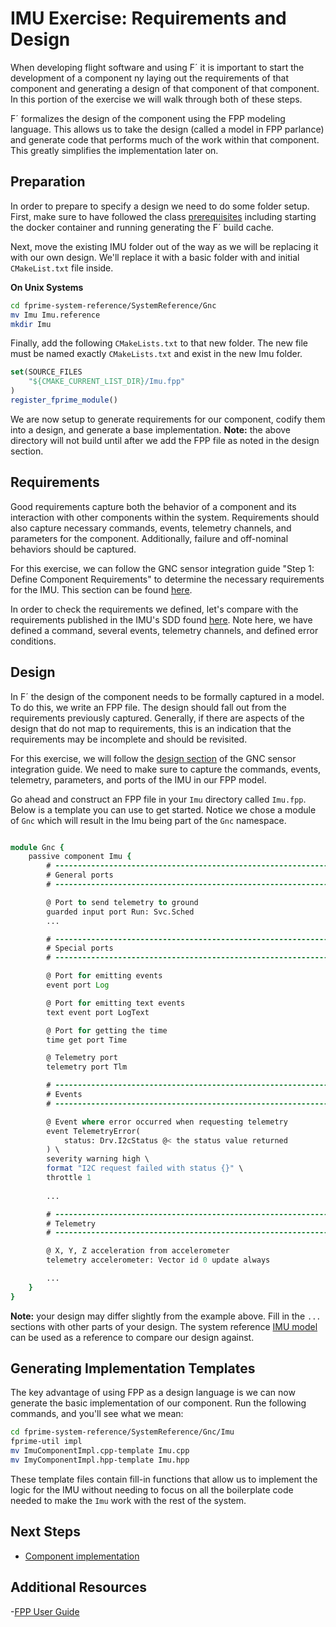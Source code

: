 # IMU Exercise: Requirements and Design

When developing flight software and using F´ it is important to start the development of a component ny laying out the
requirements of that component and generating a design of that component of that component. In this portion of the
exercise we will walk through both of these steps.

F´ formalizes the design of the component using the FPP modeling language. This allows us to take the design (called a
model in FPP parlance) and generate code that performs much of the work within that component. This greatly simplifies
the implementation later on.

## Preparation

In order to prepare to specify a design we need to do some folder setup. First, make sure to have followed the class
[prerequisites](./introduction.md#prerequisites) including starting the docker container and running generating the F´
build cache.

Next, move the existing IMU folder out of the way as we will be replacing it with our own design. We'll replace it with
a basic folder with and initial `CMakeList.txt` file inside.

**On Unix Systems**
```bash
cd fprime-system-reference/SystemReference/Gnc
mv Imu Imu.reference
mkdir Imu
```

Finally, add the following `CMakeLists.txt` to that new folder. The new file must be named exactly `CMakeLists.txt` and
exist in the new Imu folder.

```cmake
set(SOURCE_FILES
    "${CMAKE_CURRENT_LIST_DIR}/Imu.fpp"
)
register_fprime_module()
```

We are now setup to generate requirements for our component, codify them into a design, and generate a base
implementation. **Note:** the above directory will not build until after we add the FPP file as noted in the design
section.






## Requirements

Good requirements capture both the behavior of a component and its interaction with other components within the system.
Requirements should also capture necessary commands, events, telemetry channels, and parameters for the component.
Additionally, failure and off-nominal behaviors should be captured.

For this exercise, we can follow the GNC sensor integration guide "Step 1: Define Component Requirements" to determine
the necessary  requirements for the IMU. This section can be found
[here](../integration/gnc-sensor-integration.md#step-1-define-component-requirements).

In order to check the requirements we defined, let's compare with the requirements published in the IMU's SDD found
[here](../../SystemReference/Gnc/Imu/docs/sdd.md).  Note here, we have defined a command, several events, telemetry
channels, and defined error conditions.

## Design



In F´ the design of the component needs to be formally captured in a model. To do this, we write an FPP file. The design
should fall out from the requirements previously captured. Generally, if there are aspects of the design that do not map
to requirements, this is an indication that the requirements may be incomplete and should be revisited.

For this exercise, we will follow the [design section](../integration/gnc-sensor-integration.md#step-2-component-design)
of the GNC sensor integration guide. We need to make sure to capture the commands, events, telemetry, parameters, and 
ports of the IMU in our FPP model.

Go ahead and construct an FPP file in your `Imu` directory called `Imu.fpp`.  Below is a template you can use to get
started. Notice we chose a module of `Gnc` which will result in the Imu being part of the `Gnc` namespace.

```fpp

module Gnc {
    passive component Imu {
        # ----------------------------------------------------------------------
        # General ports
        # ----------------------------------------------------------------------

        @ Port to send telemetry to ground
        guarded input port Run: Svc.Sched
        ...

        # ----------------------------------------------------------------------
        # Special ports
        # ----------------------------------------------------------------------

        @ Port for emitting events
        event port Log

        @ Port for emitting text events
        text event port LogText

        @ Port for getting the time
        time get port Time

        @ Telemetry port
        telemetry port Tlm

        # ----------------------------------------------------------------------
        # Events
        # ----------------------------------------------------------------------

        @ Event where error occurred when requesting telemetry
        event TelemetryError(
            status: Drv.I2cStatus @< the status value returned
        ) \
        severity warning high \
        format "I2C request failed with status {}" \
        throttle 1
        
        ...

        # ----------------------------------------------------------------------
        # Telemetry
        # ----------------------------------------------------------------------

        @ X, Y, Z acceleration from accelerometer
        telemetry accelerometer: Vector id 0 update always

        ...
    }
}
```
**Note:** your design may differ slightly from the example above. Fill in the `...` sections with other parts of your
design. The system reference [IMU model](../../SystemReference/Gnc/Imu/Imu.fpp) can be used as a reference to compare
our design against. 

## Generating Implementation Templates

The key advantage of using FPP as a design language is we can now generate the basic implementation of our component.
Run the following commands, and you'll see what we mean:

```bash
cd fprime-system-reference/SystemReference/Gnc/Imu
fprime-util impl
mv ImuComponentImpl.cpp-template Imu.cpp
mv ImyComponentImpl.hpp-template Imu.hpp
```

These template files contain fill-in functions that allow us to implement the logic for the IMU without needing to focus
on all the boilerplate code needed to make the `Imu` work with the rest of the system.

## Next Steps

- [Component implementation](./component-implementation.md)

## Additional Resources

-[FPP User Guide](https://fprime-community.github.io/fpp/fpp-users-guide.html)